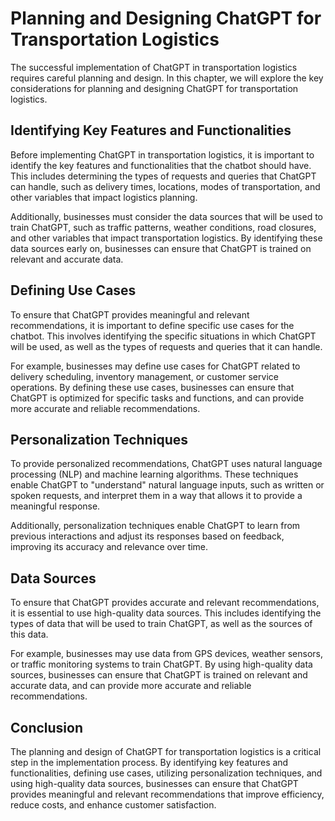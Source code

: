 Planning and Designing ChatGPT for Transportation Logistics
=============================================================================================================================

The successful implementation of ChatGPT in transportation logistics requires careful planning and design. In this chapter, we will explore the key considerations for planning and designing ChatGPT for transportation logistics.

Identifying Key Features and Functionalities
--------------------------------------------

Before implementing ChatGPT in transportation logistics, it is important to identify the key features and functionalities that the chatbot should have. This includes determining the types of requests and queries that ChatGPT can handle, such as delivery times, locations, modes of transportation, and other variables that impact logistics planning.

Additionally, businesses must consider the data sources that will be used to train ChatGPT, such as traffic patterns, weather conditions, road closures, and other variables that impact transportation logistics. By identifying these data sources early on, businesses can ensure that ChatGPT is trained on relevant and accurate data.

Defining Use Cases
------------------

To ensure that ChatGPT provides meaningful and relevant recommendations, it is important to define specific use cases for the chatbot. This involves identifying the specific situations in which ChatGPT will be used, as well as the types of requests and queries that it can handle.

For example, businesses may define use cases for ChatGPT related to delivery scheduling, inventory management, or customer service operations. By defining these use cases, businesses can ensure that ChatGPT is optimized for specific tasks and functions, and can provide more accurate and reliable recommendations.

Personalization Techniques
--------------------------

To provide personalized recommendations, ChatGPT uses natural language processing (NLP) and machine learning algorithms. These techniques enable ChatGPT to "understand" natural language inputs, such as written or spoken requests, and interpret them in a way that allows it to provide a meaningful response.

Additionally, personalization techniques enable ChatGPT to learn from previous interactions and adjust its responses based on feedback, improving its accuracy and relevance over time.

Data Sources
------------

To ensure that ChatGPT provides accurate and relevant recommendations, it is essential to use high-quality data sources. This includes identifying the types of data that will be used to train ChatGPT, as well as the sources of this data.

For example, businesses may use data from GPS devices, weather sensors, or traffic monitoring systems to train ChatGPT. By using high-quality data sources, businesses can ensure that ChatGPT is trained on relevant and accurate data, and can provide more accurate and reliable recommendations.

Conclusion
----------

The planning and design of ChatGPT for transportation logistics is a critical step in the implementation process. By identifying key features and functionalities, defining use cases, utilizing personalization techniques, and using high-quality data sources, businesses can ensure that ChatGPT provides meaningful and relevant recommendations that improve efficiency, reduce costs, and enhance customer satisfaction.
